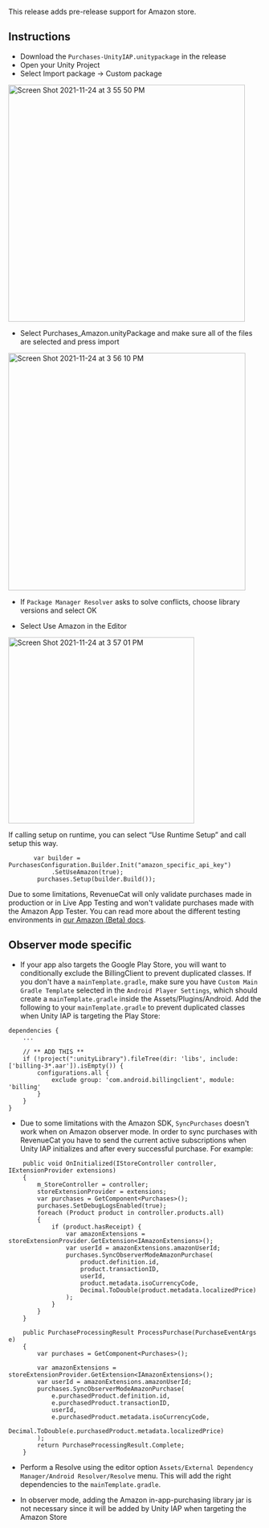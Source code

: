 This release adds pre-release support for Amazon store. 

## Instructions
- Download the `Purchases-UnityIAP.unitypackage` in the release
- Open your Unity Project
- Select Import package -> Custom package
<img width="471" alt="Screen Shot 2021-11-24 at 3 55 50 PM" src="https://user-images.githubusercontent.com/664544/143326927-764cb381-30a7-4d8d-8f3a-3c45c1e9d67f.png">

- Select Purchases_Amazon.unityPackage and make sure all of the files are selected and press import

<img width="472" alt="Screen Shot 2021-11-24 at 3 56 10 PM" src="https://user-images.githubusercontent.com/664544/143326950-ec8d5993-cd9e-468a-9a9a-27fee8a63519.png">

- If `Package Manager Resolver` asks to solve conflicts, choose library versions and select OK

- Select Use Amazon in the Editor

<img width="370" alt="Screen Shot 2021-11-24 at 3 57 01 PM" src="https://user-images.githubusercontent.com/664544/143327015-c0563d7f-df10-41c3-a150-9d14988e7148.png">

If calling setup on runtime, you can select “Use Runtime Setup” and call setup this way.

```
       var builder = PurchasesConfiguration.Builder.Init("amazon_specific_api_key")
            .SetUseAmazon(true);
        purchases.Setup(builder.Build());
```

Due to some limitations, RevenueCat will only validate purchases made in production or in Live App Testing and won't validate purchases made with the Amazon App Tester. You can read more about the different testing environments in [our Amazon (Beta) docs](https://docs.revenuecat.com/docs/amazon-store-beta#sandbox-testing).

## Observer mode specific

- If your app also targets the Google Play Store, you will want to conditionally exclude the BillingClient to prevent duplicated classes. If you don't have a `mainTemplate.gradle`, make sure you have `Custom Main Gradle Template` selected in the `Android Player Settings`, which should create a `mainTemplate.gradle` inside the Assets/Plugins/Android.  Add the following to your `mainTemplate.gradle` to prevent duplicated classes when Unity IAP is targeting the Play Store:

```
dependencies {
    ...
    
    // ** ADD THIS **
    if (!project(":unityLibrary").fileTree(dir: 'libs', include: ['billing-3*.aar']).isEmpty()) {
        configurations.all {
            exclude group: 'com.android.billingclient', module: 'billing'
        }
    }
}
```

- Due to some limitations with the Amazon SDK, `SyncPurchases` doesn't work when on Amazon observer mode. In order to sync purchases with RevenueCat you have to send the current active subscriptions when Unity IAP initializes and after every successful purchase. For example:

```
    public void OnInitialized(IStoreController controller, IExtensionProvider extensions)
    {
        m_StoreController = controller;
        storeExtensionProvider = extensions;
        var purchases = GetComponent<Purchases>();
        purchases.SetDebugLogsEnabled(true);
        foreach (Product product in controller.products.all)
        {
            if (product.hasReceipt) {
                var amazonExtensions = storeExtensionProvider.GetExtension<IAmazonExtensions>();
                var userId = amazonExtensions.amazonUserId;
                purchases.SyncObserverModeAmazonPurchase(
                    product.definition.id,
                    product.transactionID,
                    userId,
                    product.metadata.isoCurrencyCode,
                    Decimal.ToDouble(product.metadata.localizedPrice)
                );
            }
        }
    }

    public PurchaseProcessingResult ProcessPurchase(PurchaseEventArgs e)
    {
        var purchases = GetComponent<Purchases>();
        
        var amazonExtensions = storeExtensionProvider.GetExtension<IAmazonExtensions>();
        var userId = amazonExtensions.amazonUserId;
        purchases.SyncObserverModeAmazonPurchase(
            e.purchasedProduct.definition.id,
            e.purchasedProduct.transactionID,
            userId,
            e.purchasedProduct.metadata.isoCurrencyCode,
            Decimal.ToDouble(e.purchasedProduct.metadata.localizedPrice)
        );
        return PurchaseProcessingResult.Complete;
    }
```


- Perform a Resolve using the editor option `Assets/External Dependency Manager/Android Resolver/Resolve` menu. This will add the right dependencies to the `mainTemplate.gradle`.

- In observer mode, adding the Amazon in-app-purchasing library jar is not necessary since it will be added by Unity IAP when targeting the Amazon Store